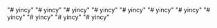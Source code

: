 "# yincy" 
"# yincy" 
"# yincy" 
"# yincy" 
"# yincy" 
"# yincy" 
"# yincy" 
"# yincy" 
"# yincy" 
"# yincy" 
"# yincy" 
